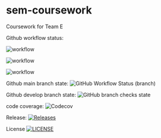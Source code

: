 # sem-coursework
Coursework for Team E

Github workflow status: 

![workflow](https://github.com/joerob25/sem-coursework-be/actions/workflows/CI-Build-And-Integration-Test.yml/badge.svg)

![workflow](https://github.com/joerob25/sem-coursework-be/actions/workflows/CI-Release.yml/badge.svg)

![workflow](https://github.com/joerob25/sem-coursework-be/actions/workflows/CI-Unit-Test.yml/badge.svg)


Github main branch state: ![GitHub Workflow Status (branch)](https://img.shields.io/github/actions/workflow/status/joerob25/sem-coursework-be/main.yml?branch=main&style=flat-square)

Github develop branch state: ![GitHub branch checks state](https://img.shields.io/github/checks-status/joerob25/sem-coursework-be/develop)

code coverage: ![Codecov](https://img.shields.io/codecov/c/github/joerob25/main)

Release: [![Releases](https://img.shields.io/github/release/joerob25/sem-coursework-be/all.svg?style=flat-square)](https://github.com/joerob25/sem-coursework-be/releases)

License [![LICENSE](https://img.shields.io/github/license/joerob25/sem-coursework-be.svg?style=flat-square)](https://github.com/joerob25/sem-coursework-be/blob/master/LICENSE)